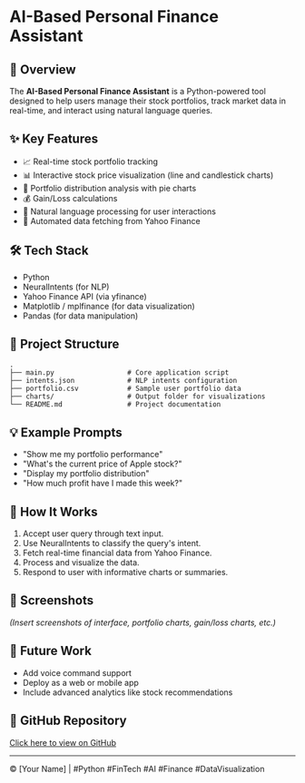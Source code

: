 
# AI-Based Personal Finance Assistant

## 🚀 Overview
The **AI-Based Personal Finance Assistant** is a Python-powered tool designed to help users manage their stock portfolios, track market data in real-time, and interact using natural language queries.

## ✨ Key Features
- 📈 Real-time stock portfolio tracking
- 📊 Interactive stock price visualization (line and candlestick charts)
- 🥧 Portfolio distribution analysis with pie charts
- 💰 Gain/Loss calculations
- 🤖 Natural language processing for user interactions
- 🔄 Automated data fetching from Yahoo Finance

## 🛠️ Tech Stack
- Python
- NeuralIntents (for NLP)
- Yahoo Finance API (via yfinance)
- Matplotlib / mplfinance (for data visualization)
- Pandas (for data manipulation)

## 📂 Project Structure
```
.
├── main.py                  # Core application script
├── intents.json             # NLP intents configuration
├── portfolio.csv            # Sample user portfolio data
├── charts/                  # Output folder for visualizations
└── README.md                # Project documentation
```

## 💡 Example Prompts
- "Show me my portfolio performance"
- "What's the current price of Apple stock?"
- "Display my portfolio distribution"
- "How much profit have I made this week?"

## 🧠 How It Works
1. Accept user query through text input.
2. Use NeuralIntents to classify the query's intent.
3. Fetch real-time financial data from Yahoo Finance.
4. Process and visualize the data.
5. Respond to user with informative charts or summaries.

## 📸 Screenshots
*(Insert screenshots of interface, portfolio charts, gain/loss charts, etc.)*

## 📌 Future Work
- Add voice command support
- Deploy as a web or mobile app
- Include advanced analytics like stock recommendations

## 🔗 GitHub Repository

[Click here to view on GitHub](https://www.github.com/Thasniem/AI_Powered_Finance)

---

© [Your Name] | #Python #FinTech #AI #Finance #DataVisualization
